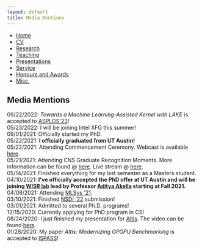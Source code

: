 ```yaml
---
layout: default
title: Media Mentions
---
```


<!-- ---
layout: default
--- -->

<ul class='menu'>
<li><a href="./">Home</a></li>
<li><a href="./cv_xiaoxia_lei.pdf">CV</a></li>
<li><a href="./research.html">Research</a></li>
<li><a href="./teaching.html">Teaching</a></li>
<li><a href="./conferences_and_invited_presentations.html">Presentations</a></li>
<li><a href="./service.html">Service</a></li>
<li><a href="./honours_awards.html">Honours and Awards</a></li>
<li><a href="./miscellaneous.html">Misc.</a></li>
<!-- <li><a href="./my_failed_projects.html">Failed</a></li> -->
</ul>






## Media Mentions

09/22/2022: *Towards a Machine Learning-Assisted Kernel with LAKE* is accepted to [ASPLOS'23](https://asplos-conference.org/asplos-2023-cfp/)!  
05/23/2022: I will be joining Intel XFG this summer!  
09/01/2021: Officially started my PhD.  
05/22/2021: **I officially graduated from UT Austin!**  
05/22/2021: Attending Commencement Ceremony. Webcast is available [here](https://video.ibm.com/recorded/126779814).  
05/21/2021: Attending CNS Graduate Recognition Moments. More information can be found @ [here](https://utaustin.fullmeasure.io/#/landing/?organization_id=45a81510-031d-467d-b972-378ad8e8d20a&card_id=524594a3-c44a-8da5-6dc5-7ba8abeafef9). Live stream @ [here](https://www.youtube.com/watch?v=ZrM4h9AhfgQ).  
05/14/2021: Finished everything for my last semester as a Masters student.  
04/10/2021: **I've officially accepted the PhD offer at UT Austin and will be joining [WISR lab](https://wisr.cs.wisc.edu/) lead by Professor [Aditya Akella](https://www.cs.utexas.edu/~akella/) starting at Fall 2021.**  
04/08/2021: Attending [MLSys '21](https://mlsys.org/virtual/2021/calendar?showDetail=true).  
03/10/2021: Finished [NSDI '22](https://www.usenix.org/conference/nsdi22) submission!  
03/01/2021: Admitted to several Ph.D. programs!  
12/15/2020: Currently applying for PhD program in CS!  
08/24/2020: I just finished my presentation for [Altis](https://github.com/utcs-scea/altis). The video can be found [here](https://www.youtube.com/watch?v=mRkcmjGzytY).  
01/28/2020: My paper *Altis: Modernizing GPGPU Benchmarking* is accepted to [ISPASS](https://ieeexplore.ieee.org/document/9238617)!


